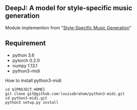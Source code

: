## DeepJ: A model for style-specific music generation
Module implemention from "[Style-Specific Music Generation](https://arxiv.org/abs/1801.00887)"

## Requirement
* python 3.6
* pytorch 0.2.0
* numpy 1.13.1
* python3-midi

How to install python3-midi
```
cd ${PROJECT_HOME}
git clone git@github.com:louisabraham/python3-midi.git
cd python3-midi.git
python3 setup.py install
```
